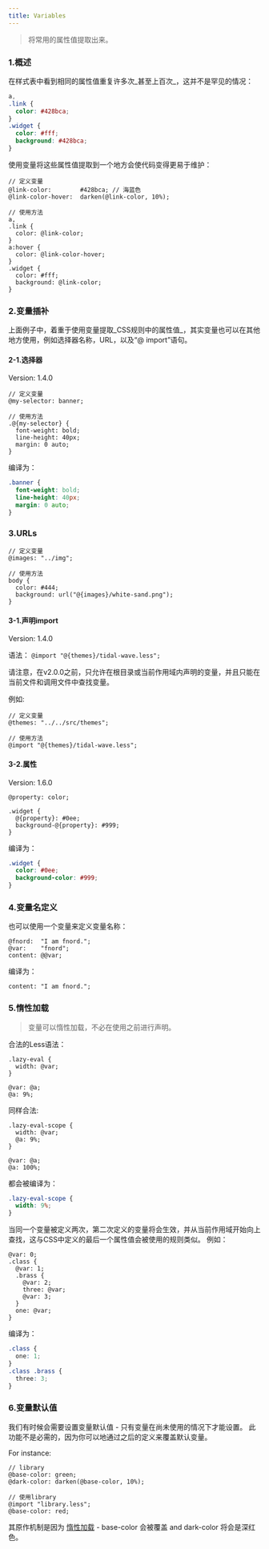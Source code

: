```yaml
---
title: Variables
---
```


> 将常用的属性值提取出来。

### 1.概述

在样式表中看到相同的属性值重复许多次_甚至上百次_，这并不是罕见的情况：

```css
a,
.link {
  color: #428bca;
}
.widget {
  color: #fff;
  background: #428bca;
}
```

使用变量将这些属性值提取到一个地方会使代码变得更易于维护：

```less
// 定义变量
@link-color:        #428bca; // 海蓝色
@link-color-hover:  darken(@link-color, 10%);

// 使用方法
a,
.link {
  color: @link-color;
}
a:hover {
  color: @link-color-hover;
}
.widget {
  color: #fff;
  background: @link-color;
}
```

### 2.变量插补

上面例子中，着重于使用变量提取_CSS规则中的属性值_，其实变量也可以在其他地方使用，例如选择器名称，URL，以及“@ import”语句。

#### 2-1.选择器

Version: 1.4.0

```less
// 定义变量
@my-selector: banner;

// 使用方法
.@{my-selector} {
  font-weight: bold;
  line-height: 40px;
  margin: 0 auto;
}
```
编译为：

```css
.banner {
  font-weight: bold;
  line-height: 40px;
  margin: 0 auto;
}
```

### 3.URLs

```less
// 定义变量
@images: "../img";

// 使用方法
body {
  color: #444;
  background: url("@{images}/white-sand.png");
}
```

#### 3-1.声明import

Version: 1.4.0

语法： `@import "@{themes}/tidal-wave.less";`

请注意，在v2.0.0之前，只允许在根目录或当前作用域内声明的变量，并且只能在当前文件和调用文件中查找变量。

例如:

```less
// 定义变量
@themes: "../../src/themes";

// 使用方法
@import "@{themes}/tidal-wave.less";
```

#### 3-2.属性

Version: 1.6.0

```less
@property: color;

.widget {
  @{property}: #0ee;
  background-@{property}: #999;
}
```

编译为：

```css
.widget {
  color: #0ee;
  background-color: #999;
}
```

### 4.变量名定义

也可以使用一个变量来定义变量名称：

```less
@fnord:  "I am fnord.";
@var:    "fnord";
content: @@var;
```

编译为：

```
content: "I am fnord.";
```

<span class="anchor-target" id="variables-feature-lazy-loading"></span>
<!-- ^ please keep old anchor to not break zillion outer links -->
### 5.惰性加载

> 变量可以惰性加载，不必在使用之前进行声明。

合法的Less语法：

```less
.lazy-eval {
  width: @var;
}

@var: @a;
@a: 9%;
```
同样合法:

```less
.lazy-eval-scope {
  width: @var;
  @a: 9%;
}

@var: @a;
@a: 100%;
```
都会被编译为：

```css
.lazy-eval-scope {
  width: 9%;
}
```

当同一个变量被定义两次，第二次定义的变量将会生效，并从当前作用域开始向上查找，这与CSS中定义的最后一个属性值会被使用的规则类似。
例如：

```less
@var: 0;
.class {
  @var: 1;
  .brass {
    @var: 2;
    three: @var;
    @var: 3;
  }
  one: @var;
}
```
编译为：

```css
.class {
  one: 1;
}
.class .brass {
  three: 3;
}
```

### 6.变量默认值

我们有时候会需要设置变量默认值 - 只有变量在尚未使用的情况下才能设置。 此功能不是必需的，因为你可以地通过之后的定义来覆盖默认变量。

For instance:

```less
// library
@base-color: green;
@dark-color: darken(@base-color, 10%);

// 使用library
@import "library.less";
@base-color: red;
```

其原作机制是因为 [惰性加载](#variables-feature-lazy-loading) - base-color 会被覆盖 and dark-color 将会是深红色。
